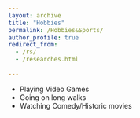 ```yaml
---
layout: archive
title: "Hobbies"
permalink: /Hobbies&Sports/
author_profile: true
redirect_from:
  - /rs/
  - /researches.html
  
---
```


* Playing Video Games
* Going on long walks
* Watching Comedy/Historic movies
